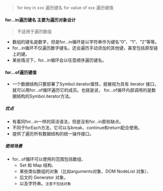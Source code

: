 
> for key in xxx  遍历键名
> for value of xxx  遍历键值
#### for...in遍历键名  主要为遍历对象设计
> 不适用于遍历数组

- 数组的键名是数字，但是for...in循环是以字符串作为键名“0”、“1”、“2”等等。
- for...in循环不仅遍历数字键名，还会遍历手动添加的其他键，甚至包括原型链上的键。
- 某些情况下，for...in循环会以任意顺序遍历键名。

#### for...of遍历键值
- 一个数据结构只要部署了Symbol.iterator属性，就被视为具有 iterator 接口，
就可以用for...of循环遍历它的成员。也就是说，
for...of循环内部调用的是数据结构的Symbol.iterator方法。

##### 优点
- 有着同for...in一样的简洁语法，但是没有for...in那些缺点。
- 不同于forEach方法，它可以与break、continue和return配合使用。
- 提供了遍历所有数据结构的统一操作接口。

##### 使用场景
- for...of循环可以使用的范围包括数组、
    - Set 和 Map 结构、
    - 某些类似数组的对象（比如arguments对象、DOM NodeList 对象）、
    - 后文的 Generator 对象，
    - 以及字符串。`注意不包括对象`

